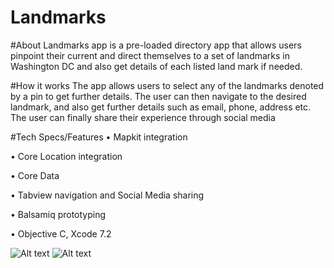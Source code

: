 # Landmarks
#About 
Landmarks app is a pre-loaded directory app that allows users pinpoint their current and direct themselves to a set of landmarks in Washington DC and also get details of each listed land mark if needed.

#How it works 
The app allows users to select any of the landmarks denoted by a pin to get further details. The user can then navigate to the desired landmark, and also get further details such as email, phone, address etc. The user can finally share their experience through social media

#Tech Specs/Features
•	Mapkit integration

•	Core Location integration

•	Core Data

•	Tabview navigation and Social Media sharing 

•	Balsamiq prototyping 

•	Objective C, Xcode 7.2

![Alt text](https://cloud.githubusercontent.com/assets/14354950/12154136/cdb187f4-b48b-11e5-9fa9-4d06c2d2964e.png) ![Alt text](https://cloud.githubusercontent.com/assets/14354950/12154137/cdb43936-b48b-11e5-8aed-85bca0deb03a.png)

